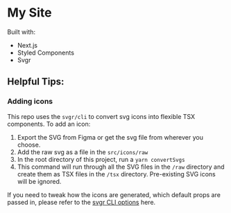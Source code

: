 # My Site

Built with:

- Next.js
- Styled Components
- Svgr

## Helpful Tips:

### Adding icons

This repo uses the `svgr/cli` to convert svg icons into flexible TSX components. To add an icon:

1. Export the SVG from Figma or get the svg file from wherever you choose.
2. Add the raw svg as a file in the `src/icons/raw`
3. In the root directory of this project, run a `yarn convertSvgs`
4. This command will run through all the SVG files in the `/raw` directory and create them as TSX files in the `/tsx` directory. Pre-existing SVG icons will be ignored.

If you need to tweak how the icons are generated, which default props are passed in, please refer to the [svgr CLI options](https://react-svgr.com/docs/options/) here.
